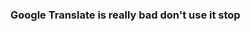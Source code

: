 ### Google Translate is really bad don't use it stop 

<!--
**Pracovnic/Pracovnic** is a ✨ _special_ ✨ repository because its `README.md` (this file) appears on your GitHub profile.


